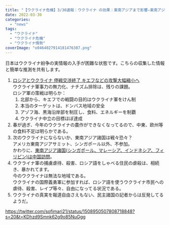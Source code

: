 ```yaml
---
title: "【ウクライナ危機】3/30速報：ウクライナ の効果：東南アジアまで影響―東南アジア諸国は米とのサミットを中止し、中国訪問"
date: 2022-03-30
categories: 
  - "news"
tags: 
  - "ウクライナ"
  - "ウクライナ危機"
  - "ウクライナ情勢"
coverImage: "o0464027914181476387.png"
---
```


日本はウクライナ紛争の実情報の入手が困難な状態です。こちらの収集した情報と簡単な推測を共有します。

1. [ロシアとウクライナ 停戦交渉終了 キエフなどの攻撃大幅縮小へ](https://www3.nhk.or.jp/news/html/20220329/k10013558341000.html)  
    ウクライナ軍事力の無力化、ナチズム排除は、残りの課題。  
    ロシア軍の策戦は明らか：  
    1. 北部から、キエフでの戦闘の目的はウクライナ軍をけん制
    2. 本当のターゲットは、ドンバス地域の安全
    3. アゾフ海、黒海沿岸部を制圧し、食料、エネルギーを制覇
    4. ウクライナ中立の目標ほぼ達成
2. 春が過ぎ、今年のウクライナの農作ができなくなってるので、中東、欧州等の食料不足は明らかである。
3. 次のウクライナにならないか、東南アジア諸国は戦々恐々？  
    アメリカ東南アジアサミット、シンガポール以外、不参加。  
    かわりに、[東南アジア諸国(シンガポール、マレーシア、インドネシア、フィリピン)は中国訪問](https://news.tv-asahi.co.jp/news_international/articles/000211490.html)。
4. ウクライナ軍の捕虜虐待、殺害、ロシア語をしゃべる住民の虐殺は、相続き、暴かれてます。  
    今のウクライナは無法な地域である。  
    ウクライナの国際義勇軍に参加すれば、ロシア語を使うウクライナ市民への虐待、殺害、レイプ等々、自由になってる状況である。
5. ウクライナの真実を報道自由さえもない、民主諸国の記者からは反発してるようだ。

https://twitter.com/sofimari21/status/1508950507808718848?s=20&t=KDhzd9Smnk62g9o85NuGgg
